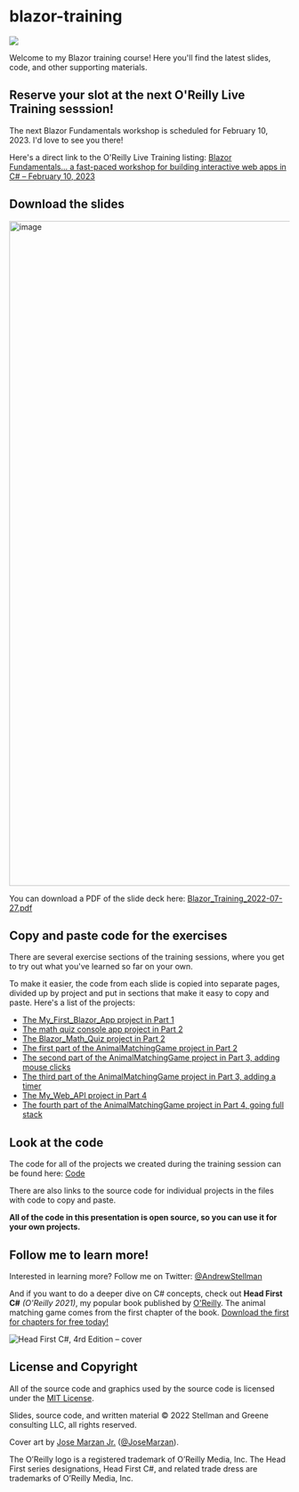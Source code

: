 # blazor-training

![](https://raw.githubusercontent.com/head-first-csharp/fourth-edition/master/Images/Head_First_CSharp_cover_glasses.png)

Welcome to my Blazor training course! Here you'll find the latest slides, code, and other supporting materials.

## Reserve your slot at the next O'Reilly Live Training sesssion!

The next Blazor Fundamentals workshop is scheduled for February 10, 2023. I'd love to see you there!

Here's a direct link to the O'Reilly Live Training listing: [Blazor Fundamentals... a fast-paced workshop for building interactive web apps in C# – February 10, 2023](https://learning.oreilly.com/live-events/blazor-fundamentals/0636920074225/0636920086649/)

## Download the slides

<img width="1195" alt="image" src="https://user-images.githubusercontent.com/7516297/180501670-5b47e498-410d-415c-85c0-dd244e4fe5bf.png">

You can download a PDF of the slide deck here: [Blazor_Training_2022-07-27.pdf](https://github.com/andrewstellman/blazor-training/raw/main/Blazor_Training_2022-07-27.pdf)

## Copy and paste code for the exercises

There are several exercise sections of the training sessions, where you get to try out what you've learned so far on your own.

To make it easier, the code from each slide is copied into separate pages, divided up by project and put in sections that make it easy to copy and paste. Here's a list of the projects:
* [The My_First_Blazor_App project in Part 1](https://github.com/andrewstellman/blazor-training/blob/main/1-spinning-up.md)
* [The math quiz console app project in Part 2](https://github.com/andrewstellman/blazor-training/blob/main/2-console-math-quiz.md)
* [The Blazor_Math_Quiz project in Part 2](https://github.com/andrewstellman/blazor-training/blob/main/3-math-quiz-blazor-app.md)
* [The first part of the AnimalMatchingGame project in Part 2](https://github.com/andrewstellman/blazor-training/blob/main/4-animal-matching-part-1.md)
* [The second part of the AnimalMatchingGame project in Part 3, adding mouse clicks](https://github.com/andrewstellman/blazor-training/blob/main/5-animal-matching-part-2.md)
* [The third part of the AnimalMatchingGame project in Part 3, adding a timer](https://github.com/andrewstellman/blazor-training/blob/main/6-animal-matching-part-3.md)
* [The My_Web_API project in Part 4](https://github.com/andrewstellman/blazor-training/blob/main/7-my-web-api.md)
* [The fourth part of the AnimalMatchingGame project in Part 4, going full stack](https://github.com/andrewstellman/blazor-training/blob/main/8-animal-matching-part-4.md)

## Look at the code

The code for all of the projects we created during the training session can be found here: [Code](https://github.com/andrewstellman/blazor-training/tree/main/Code)

There are also links to the source code for individual projects in the files with code to copy and paste.

**All of the code in this presentation is open source, so you can use it for your own projects.**

## Follow me to learn more!

Interested in learning more? Follow me on Twitter: [@AndrewStellman](https://twitter.com/AndrewStellman)

And if you want to do a deeper dive on C# concepts, check out **Head First C#** *(O'Reilly 2021)*, my popular book published by [O'Reilly](https://oreilly.com). The animal matching game comes from the first chapter of the book. [Download the first for chapters for free today!](https://github.com/head-first-csharp/fourth-edition)

![Head First C#, 4rd Edition – cover](https://github.com/head-first-csharp/fourth-edition/raw/master/Head_First_C%23_4e_cover.png)

## License and Copyright

All of the source code and graphics used by the source code is licensed under the [MIT License](https://github.com/head-first-csharp/fourth-edition/blob/master/LICENSE).

Slides, source code, and written material © 2022 Stellman and Greene consulting LLC, all rights reserved.

Cover art by [Jose Marzan Jr.](http://josemarzan.com/) ([@JoseMarzan](https://twitter.com/JoseMarzan)).

The O’Reilly logo is a registered trademark of O’Reilly Media, Inc. The Head First series designations, Head First C#, and related trade dress are trademarks of O’Reilly Media, Inc.

